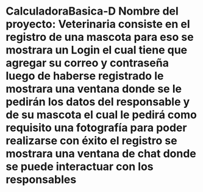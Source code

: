 # CalculadoraBasica-D  Nombre del proyecto: Veterinaria consiste en el registro de una mascota para eso se mostrara un Login el cual tiene que agregar su correo y contraseña luego de haberse registrado le mostrara una ventana donde se le pedirán los datos del responsable y de su mascota el cual le pedirá como requisito una fotografía para poder realizarse con éxito el registro se mostrara una ventana de chat donde se puede interactuar con los responsables 
